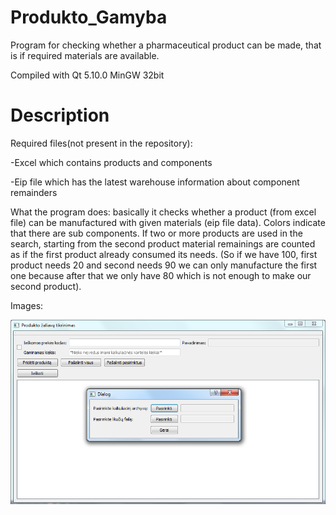 # Produkto_Gamyba
Program for checking whether a pharmaceutical product can be made, that is if required materials are available.

Compiled with Qt 5.10.0 MinGW 32bit

# Description

Required files(not present in the repository):

-Excel which contains products and components

-Eip file which has the latest warehouse information about component remainders


What the program does:
basically it checks whether a product (from excel file) can be manufactured with given materials (eip file data).
Colors indicate that there are sub components.
If two or more products are used in the search, starting from the second product material remainings are counted as if the first product already consumed its needs. (So if we have 100, first product needs 20 and second needs 90 we can only manufacture the first one because after that we only have 80 which is not enough to make our second product).


Images:

![#1](screens/pradzia.png)

